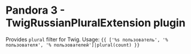 # Pandora 3 - TwigRussianPluralExtension plugin

Provides `plural` filter for Twig.
Usage: `{{ ['%s пользователь', '% пользователя', '% пользователей']|plural(count) }}`

